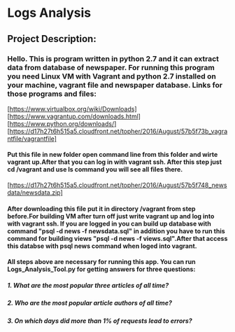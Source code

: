 # Logs Analysis
## Project Description:


### Hello. This is program written in python 2.7 and it can extract data from database of newspaper. For running this program you need Linux VM with Vagrant and python 2.7 installed on your machine, vagrant file and newspaper database. Links for those programs and files:

[https://www.virtualbox.org/wiki/Downloads]
[https://www.vagrantup.com/downloads.html]
[https://www.python.org/downloads/]
[https://d17h27t6h515a5.cloudfront.net/topher/2016/August/57b5f73b_vagrantfile/vagrantfile]
#### Put this file in new folder open command line from this folder and wirte vagrant up.After that you can log in with vagrant ssh. After this step just cd /vagrant and use ls command you will see all files there. 
[https://d17h27t6h515a5.cloudfront.net/topher/2016/August/57b5f748_newsdata/newsdata.zip]
#### After downloading this file put it in directory /vagrant from step before.For building VM after turn off just write vagrant up and log into with vagrant ssh. If you are logged in you can build up database with command "psql -d news -f newsdata.sql" in addition you have to run this command for building views "psql -d news -f views.sql".After that access this databse with psql news command when loged into vagrant. 

#### All steps above are necessary for running this app. You can run Logs_Analysis_Tool.py for getting answers for three questions:
##### 1. What are the most popular three articles of all time? 
##### 2. Who are the most popular article authors of all time?
##### 3. On which days did more than 1% of requests lead to errors?


